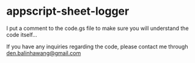# appscript-sheet-logger
I put a comment to the code.gs file to make sure you will understand the code itself...

If you have any inquiries regarding the code, please contact me through den.balinhawang@gmail.com
